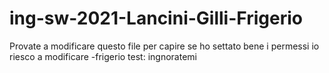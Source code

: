 # ing-sw-2021-Lancini-Gilli-Frigerio
Provate a modificare questo file per capire se ho settato bene i permessi
io riesco a modificare -frigerio
test: ingnoratemi 

